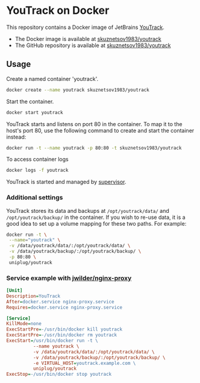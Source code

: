 # YouTrack on Docker
	
This repository contains a Docker image of JetBrains [YouTrack](http://www.jetbrains.com/youtrack).

* The Docker image is available at [skuznetsov1983/youtrack](https://registry.hub.docker.com/u/skuznetsov1983/youtrack)
* The GitHub repository is available at [skuznetsov1983/youtrack](https://github.com/skuznetsov1983/youtrack)

## Usage

Create a named container 'youtrack'.

```bash
docker create --name youtrack skuznetsov1983/youtrack
```

Start the container.

```bash
docker start youtrack
```

YouTrack starts and listens on port 80 in the container.
To map it to the host's port 80, use the following command to create and start the container instead:

```bash
docker run -t --name youtrack -p 80:80 -t skuznetsov1983/youtrack
```

To access container logs

```bash
docker logs -f youtrack
```

YouTrack is started and managed by [supervisor](http://supervisord.org/).

### Additional settings

YouTrack stores its data and backups at ```/opt/youtrack/data/``` and ```/opt/youtrack/backup/``` in the container.
If you wish to re-use data, it is a good idea to set up a volume mapping for these two paths. For example:

```bash
docker run -t \
 --name="youtrack" \
 -v /data/youtrack/data/:/opt/youtrack/data/ \
 -v /data/youtrack/backup/:/opt/youtrack/backup/ \
 -p 80:80 \
 uniplug/youtrack
```

### Service example with [jwilder/nginx-proxy](https://hub.docker.com/r/jwilder/nginx-proxy/)

```ini
[Unit]
Description=YouTrack
After=docker.service nginx-proxy.service
Requires=docker.service nginx-proxy.service

[Service]
KillMode=none
ExecStartPre=-/usr/bin/docker kill youtrack
ExecStartPre=-/usr/bin/docker rm youtrack
ExecStart=/usr/bin/docker run -t \
          --name youtrack \
          -v /data/youtrack/data/:/opt/youtrack/data/ \
          -v /data/youtrack/backup/:/opt/youtrack/backup/ \
          -e VIRTUAL_HOST=youtrack.example.com \
          uniplug/youtrack
ExecStop=-/usr/bin/docker stop youtrack
```
